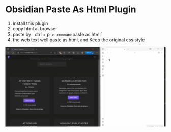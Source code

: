 # Obsidian Paste As Html Plugin

1. install this plugin
2. copy html at browser
3. paste by : ctrl + p` -> command `paste as html`
4. the web text well paste as html, and Keep the original css style


![Alt text](%E5%8A%A8%E7%94%BB.gif)
